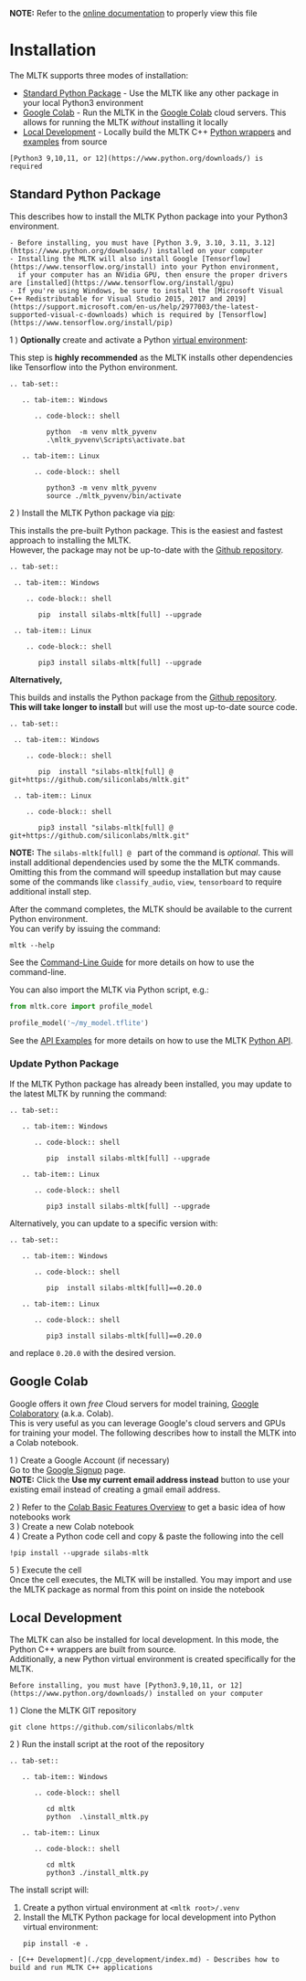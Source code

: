 __NOTE:__ Refer to the [online documentation](https://siliconlabs.github.io/mltk) to properly view this file

Installation
=================

The MLTK supports three modes of installation:  
- [Standard Python Package](#standard-python-package) - Use the MLTK like any other package in your local Python3 environment
- [Google Colab](#google-colab) - Run the MLTK in the [Google Colab](https://colab.research.google.com/notebooks/welcome.ipynb) cloud servers. This allows for running the MLTK _without_ installing it locally
- [Local Development](#local-development) - Locally build the MLTK C++ [Python wrappers](https://siliconlabs.github.io/mltk/docs/cpp_development/wrappers/index.html) and [examples](https://siliconlabs.github.io/mltk/docs/cpp_development/examples/index.html) from source


```{note} 
[Python3 9,10,11, or 12](https://www.python.org/downloads/) is required
```



## Standard Python Package

This describes how to install the MLTK Python package into your Python3 environment.  

```{note} 
- Before installing, you must have [Python 3.9, 3.10, 3.11, 3.12](https://www.python.org/downloads/) installed on your computer
- Installing the MLTK will also install Google [Tensorflow](https://www.tensorflow.org/install) into your Python environment,
  if your computer has an NVidia GPU, then ensure the proper drivers are [installed](https://www.tensorflow.org/install/gpu)
- If you're using Windows, be sure to install the [Microsoft Visual C++ Redistributable for Visual Studio 2015, 2017 and 2019](https://support.microsoft.com/en-us/help/2977003/the-latest-supported-visual-c-downloads) which is required by [Tensorflow](https://www.tensorflow.org/install/pip)

```




1 ) __Optionally__ create and activate a Python [virtual environment](https://docs.python.org/3/tutorial/venv.html): 


This step is __highly recommended__ as the MLTK installs other dependencies like Tensorflow into the Python environment.


```{eval-rst}
.. tab-set::

   .. tab-item:: Windows

      .. code-block:: shell

         python  -m venv mltk_pyvenv
         .\mltk_pyvenv\Scripts\activate.bat

   .. tab-item:: Linux

      .. code-block:: shell

         python3 -m venv mltk_pyvenv
         source ./mltk_pyvenv/bin/activate
```

2 ) Install the MLTK Python package via [pip](https://pip.pypa.io/):  

  This installs the pre-built Python package. This is the easiest and fastest approach to installing the MLTK.  
  However, the package may not be up-to-date with the [Github repository](https://github.com/siliconlabs/mltk).

  ```{eval-rst}
.. tab-set::

   .. tab-item:: Windows

      .. code-block:: shell

         pip  install silabs-mltk[full] --upgrade

   .. tab-item:: Linux

      .. code-block:: shell
      
         pip3 install silabs-mltk[full] --upgrade
  ```

  __Alternatively,__

  This builds and installs the Python package from the [Github repository](https://github.com/siliconlabs/mltk).  
  __This will take longer to install__ but will use the most up-to-date source code.

  ```{eval-rst}
.. tab-set::

   .. tab-item:: Windows

      .. code-block:: shell

         pip  install "silabs-mltk[full] @ git+https://github.com/siliconlabs/mltk.git"

   .. tab-item:: Linux

      .. code-block:: shell
      
         pip3 install "silabs-mltk[full] @ git+https://github.com/siliconlabs/mltk.git"
  ```

  __NOTE:__ The `silabs-mltk[full] @ ` part of the command is _optional_. This will install additional dependencies used by some the the MLTK commands.
  Omitting this from the command will speedup installation but may cause some of the commands like `classify_audio`, `view`, `tensorboard` 
  to require additional install step.


  After the command completes, the MLTK should be available to the current Python environment.  
  You can verify by issuing the command:  

  ```shell
  mltk --help
  ```


See the [Command-Line Guide](./command_line/index.md) for more details on how to use the command-line. 

You can also import the MLTK via Python script, e.g.:

```python
from mltk.core import profile_model

profile_model('~/my_model.tflite')
```

See the [API Examples](./examples.md) for more details on how to use the MLTK [Python API](./python_api/index.md).


### Update Python Package

If the MLTK Python package has already been installed, you may update to the latest MLTK by running the command:

```{eval-rst}
.. tab-set::

   .. tab-item:: Windows

      .. code-block:: shell

         pip  install silabs-mltk[full] --upgrade

   .. tab-item:: Linux

      .. code-block:: shell

         pip3 install silabs-mltk[full] --upgrade
```

Alternatively, you can update to a specific version with:

```{eval-rst}
.. tab-set::

   .. tab-item:: Windows

      .. code-block:: shell

         pip  install silabs-mltk[full]==0.20.0

   .. tab-item:: Linux

      .. code-block:: shell

         pip3 install silabs-mltk[full]==0.20.0
```

and replace `0.20.0` with the desired version.



## Google Colab

Google offers it own _free_ Cloud servers for model training, [Google Colaboratory](https://colab.research.google.com/notebooks/welcome.ipynb) (a.k.a. Colab).  
This is very useful as you can leverage Google's cloud servers and GPUs for training your model.
The following describes how to install the MLTK into a Colab notebook.

1 ) Create a Google Account (if necessary)  
    Go to the [Google Signup](https://accounts.google.com/signup) page.  
    __NOTE:__ Click the __Use my current email address instead__ button to use your existing email instead of creating a gmail email address.

2 ) Refer to the [Colab Basic Features Overview](https://colab.research.google.com/notebooks/basic_features_overview.ipynb) to get a basic idea of how notebooks work  
3 ) Create a new Colab notebook  
4 ) Create a Python code cell and copy & paste the following into the cell

```shell
!pip install --upgrade silabs-mltk
```

5 ) Execute the cell  
    Once the cell executes, the MLTK will be installed.
    You may import and use the MLTK package as normal from this point on inside the notebook


## Local Development

The MLTK can also be installed for local development. In this mode, the Python C++ wrappers are built from source.  
Additionally, a new Python virtual environment is created specifically for the MLTK.

```{note}
Before installing, you must have [Python3.9,10,11, or 12](https://www.python.org/downloads/) installed on your computer
```

1 ) Clone the MLTK GIT repository

```shell
git clone https://github.com/siliconlabs/mltk
```

2 ) Run the install script at the root of the repository


```{eval-rst}
.. tab-set::

   .. tab-item:: Windows

      .. code-block:: shell

         cd mltk
         python  .\install_mltk.py

   .. tab-item:: Linux

      .. code-block:: shell

         cd mltk
         python3 ./install_mltk.py
```

The install script will:
1. Create a python virtual environment at `<mltk root>/.venv`
2. Install the MLTK Python package for local development into Python virtual environment:
   ```shell
   pip install -e .
   ```


```{seealso}  
- [C++ Development](./cpp_development/index.md) - Describes how to build and run MLTK C++ applications
```